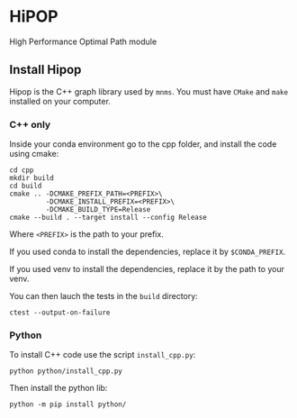 # HiPOP
High Performance Optimal Path module

## Install Hipop

Hipop is the C++ graph library used by `mnms`. You must have `CMake` and `make` installed on your computer.

### C++ only

Inside your conda environment go to the cpp folder, and install the code using cmake:

```shell
cd cpp
mkdir build
cd build
cmake .. -DCMAKE_PREFIX_PATH=<PREFIX>\
         -DCMAKE_INSTALL_PREFIX=<PREFIX>\
         -DCMAKE_BUILD_TYPE=Release
cmake --build . --target install --config Release
```
Where `<PREFIX>` is the path to your prefix.

If you used conda to install the dependencies, replace it by `$CONDA_PREFIX`.

If you used venv to install the dependencies, replace it by the path to your venv.

You can then lauch the tests in the `build` directory:

```shell
ctest --output-on-failure
```


### Python

To install C++ code use the script `install_cpp.py`:

```shell
python python/install_cpp.py   
```

Then install the python lib:
```shell
python -m pip install python/
```